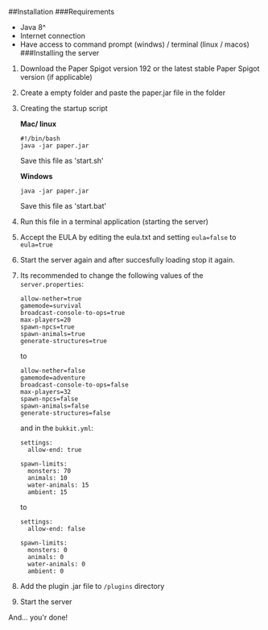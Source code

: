##Installation
###Requirements
 * Java 8^
 * Internet connection
 * Have access to command prompt (windws) / terminal (linux / macos)
###Installing the server
1. Download the Paper Spigot version 192 or the latest stable Paper Spigot version (if applicable)
2. Create a empty folder and paste the paper.jar file in the folder
3. Creating the startup script 
    
    **Mac/ linux**
    ```
    #!/bin/bash
    java -jar paper.jar
    ```
    Save this file as 'start.sh'
    
    **Windows**
    
    ```
    java -jar paper.jar
    ```
    Save this file as 'start.bat'

4. Run this file in a terminal application (starting the server)
5. Accept the EULA by editing the eula.txt and setting `eula=false` to `eula=true`
6. Start the server again and after succesfully loading stop it again.
7. Its recommended to change the following values of the ```server.properties```:

    ```
    allow-nether=true
    gamemode=survival
    broadcast-console-to-ops=true
    max-players=20
    spawn-npcs=true
    spawn-animals=true
    generate-structures=true
    ```
    
    to
    
     ```
    allow-nether=false
    gamemode=adventure
    broadcast-console-to-ops=false
    max-players=32
    spawn-npcs=false
    spawn-animals=false
    generate-structures=false
    ```
    and in the ```bukkit.yml```:
    
    ```
    settings:
      allow-end: true
      
    spawn-limits:
      monsters: 70
      animals: 10
      water-animals: 15
      ambient: 15
    ```
    
    to
    
    ```
    settings:
      allow-end: false
      
    spawn-limits:
      monsters: 0
      animals: 0
      water-animals: 0
      ambient: 0
    ```
    
8. Add the plugin .jar file to `/plugins` directory
9. Start the server

And... you'r done!
